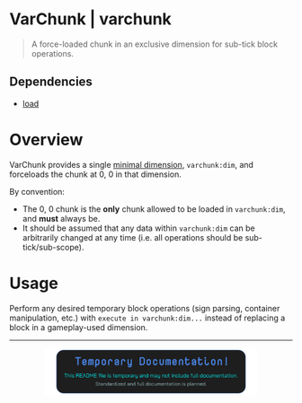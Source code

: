 
# VarChunk | varchunk
> A force-loaded chunk in an exclusive dimension for sub-tick block operations.

## Dependencies
- [load](https://github.com/sixslime/load)

# Overview
VarChunk provides a single [minimal dimension](data/varchunk/dimension/dim.json), `varchunk:dim`, and forceloads the chunk at 0, 0 in that dimension.

By convention:
- The 0, 0 chunk is the **only** chunk allowed to be loaded in `varchunk:dim`, and **must** always be.
- It should be assumed that any data within `varchunk:dim` can be arbitrarily changed at any time (i.e. all operations should be sub-tick/sub-scope).

# Usage
Perform any desired temporary block operations (sign parsing, container manipulation, etc.) with `execute in varchunk:dim...` instead of replacing a block in a gameplay-used dimension.

___

<p align="center">
  <img src="https://raw.githubusercontent.com/sixslime/sixslime.github.io/refs/heads/main/info/logos/temporary_documentation.svg" width="75%" alt="Temporary Documentation Tag"/>
</p>
